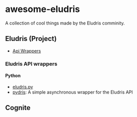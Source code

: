 # awesome-eludris
A collection of cool things made by the Eludris comminity.

## Eludris (Project)

- [Api Wrappers](#eludris-api-wrappers)

### Eludris API wrappers

#### Python

- [eludris.py](https://github.com/teaishealthy/eludris.py)
- [pydris](https://github.com/EnokiUN/pydris): A simple asynchronous wrapper for the Eludris API 

## Cognite
